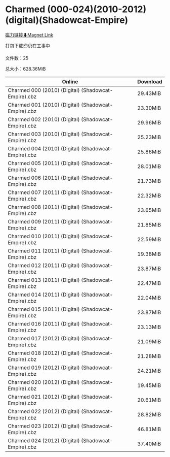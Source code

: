 # Charmed (000-024)(2010-2012)(digital)(Shadowcat-Empire)

[磁力链接⬇Magnet Link](magnet:?xt=urn:btih:4d1a412ccb01cb3d6fc8057996ef2468dcff06a5&dn=Charmed%20%28000-024%29%282010-2012%29%28digital%29%28Shadowcat-Empire%29)

打包下载📦仍在工事中

文件数：25

总大小：628.36MiB

Online | Download
--- | ---
Charmed 000 (2010) (Digital) (Shadowcat-Empire).cbz | 29.43MiB
Charmed 001 (2010) (Digital) (Shadowcat-Empire).cbz | 23.30MiB
Charmed 002 (2010) (Digital) (Shadowcat-Empire).cbz | 29.96MiB
Charmed 003 (2010) (Digital) (Shadowcat-Empire).cbz | 25.23MiB
Charmed 004 (2010) (Digital) (Shadowcat-Empire).cbz | 25.86MiB
Charmed 005 (2011) (Digital) (Shadowcat-Empire).cbz | 28.01MiB
Charmed 006 (2011) (Digital) (Shadowcat-Empire).cbz | 21.73MiB
Charmed 007 (2011) (Digital) (Shadowcat-Empire).cbz | 22.32MiB
Charmed 008 (2011) (Digital) (Shadowcat-Empire).cbz | 23.65MiB
Charmed 009 (2011) (Digital) (Shadowcat-Empire).cbz | 21.85MiB
Charmed 010 (2011) (Digital) (Shadowcat-Empire).cbz | 22.59MiB
Charmed 011 (2011) (Digital) (Shadowcat-Empire).cbz | 19.38MiB
Charmed 012 (2011) (Digital) (Shadowcat-Empire).cbz | 23.87MiB
Charmed 013 (2011) (Digital) (Shadowcat-Empire).cbz | 22.47MiB
Charmed 014 (2011) (Digital) (Shadowcat-Empire).cbz | 22.04MiB
Charmed 015 (2011) (Digital) (Shadowcat-Empire).cbz | 23.87MiB
Charmed 016 (2011) (Digital) (Shadowcat-Empire).cbz | 23.13MiB
Charmed 017 (2012) (Digital) (Shadowcat-Empire).cbz | 21.09MiB
Charmed 018 (2012) (Digital) (Shadowcat-Empire).cbz | 21.28MiB
Charmed 019 (2012) (Digital) (Shadowcat-Empire).cbz | 24.21MiB
Charmed 020 (2012) (Digital) (Shadowcat-Empire).cbz | 19.45MiB
Charmed 021 (2012) (Digital) (Shadowcat-Empire).cbz | 20.61MiB
Charmed 022 (2012) (Digital) (Shadowcat-Empire).cbz | 28.82MiB
Charmed 023 (2012) (Digital) (Shadowcat-Empire).cbz | 46.81MiB
Charmed 024 (2012) (Digital) (Shadowcat-Empire).cbz | 37.40MiB